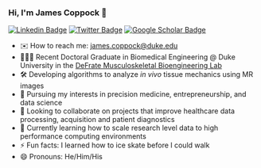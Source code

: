 ### Hi, I'm James Coppock 👋

[![Linkedin Badge](https://img.shields.io/static/v1?style=for-the-badge&message=LinkedIn&color=0A66C2&logo=LinkedIn&logoColor=FFFFFF&label=)](https://www.linkedin.com/in/jacoppock/)
[![Twitter Badge](https://img.shields.io/static/v1?style=for-the-badge&message=Twitter&color=1DA1F2&logo=Twitter&logoColor=FFFFFF&label=)](https://twitter.com/Coppock_JA)
[![Google Scholar Badge](https://img.shields.io/static/v1?style=for-the-badge&message=Google+Scholar&color=4285F4&logo=Google+Scholar&logoColor=FFFFFF&label=)](https://scholar.google.com/citations?user=aUYi9_IAAAAJ&hl=en)

<!--
https://raw.githubusercontent.com/progfay/shields-with-icon/master/README.md
-->

- ✉️ How to reach me: james.coppock@duke.edu
- 👨🏼‍💻 Recent Doctoral Graduate in Biomedical Engineering @ Duke University in the [DeFrate Musculoskeletal Bioengineering Lab](https://sites.duke.edu/defratelab/) 
- 🛠 Developing algorithms to analyze *in vivo* tissue mechanics using MR images
- 💼 Pursuing my interests in precision medicine, entrepreneurship, and data science
- 🤝 Looking to collaborate on projects that improve healthcare data processing, acquisition and patient diagnostics 
- 🌱 Currently learning how to scale research level data to high performance computing environments
- ⚡ Fun facts: I learned how to ice skate before I could walk
- 😄 Pronouns: He/Him/His
